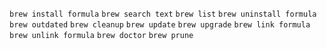 `brew install formula`
`brew search text`
`brew list`
`brew uninstall formula`
`brew outdated`
`brew cleanup`
`brew update`
`brew upgrade`
`brew link formula`
`brew unlink formula`
`brew doctor`
`brew prune`

